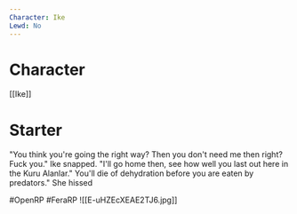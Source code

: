 ```yaml
---
Character: Ike
Lewd: No
---
```

# Character
[[Ike]]

# Starter
"You think you're going the right way? Then you don't need me then right? Fuck you." Ike snapped. "I'll go home then, see how well you last out here in the Kuru Alanlar."  You'll die of dehydration before you are eaten by predators." She hissed

#OpenRP #FeraRP 
![[E-uHZEcXEAE2TJ6.jpg]]